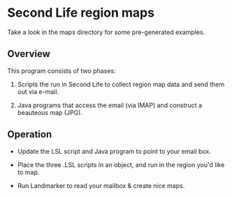 Second Life region maps
===

Take a look in the maps directory for some pre-generated examples.


Overview
--------

This program consists of two phases:

1. Scripts the run in Second Life to collect region map data and send them out via e-mail.

2. Java programs that access the email (via IMAP) and construct a beauteous map (JPG).


Operation
---------

* Update the LSL script and Java program to point to your email box.

* Place the three .LSL scripts in an object, and run in the region you'd like to map.

* Run Landmarker to read your mailbox & create nice maps.


